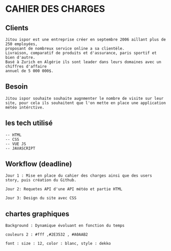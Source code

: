 # CAHIER DES CHARGES

## Clients

    Jitou ispor est une entreprise créer en septembre 2006 aillant plus de 250 employées, 
    proposant de nombreux service online a sa clientèle.
    Livraison, comparatif de produits et d'assurance, paris sportif et bien d'autre.
    Basé à Zurich en Algérie ils sont leader dans leurs domaines avec un chiffres d'affaire
    annuel de 5 000 000$.

## Besoin

    Jitou ispor souhaite souhaite augnmenter le nombre de visite sur leur site, pour cela ils souhaitent que l'on mette en place une application météo intérctive.

## les tech utilisé
    -- HTML
    -- CSS
    -- VUE JS
    -- JAVASCRIPT

## Workflow (deadline)

    Jour 1 : Mise en place du cahier des charges ainsi que des users story, puis création du Github.

    Jour 2: Requetes API d'une API météo et partie HTML

    Jour 3: Design du site avec CSS

## chartes graphiques
    Background : Dynamique évoluant en fonction du temps

    couleurs 2 : #fff ,#2E3532 , #A0AAB2
    
    font : size : 12, color : blanc, style : dekko